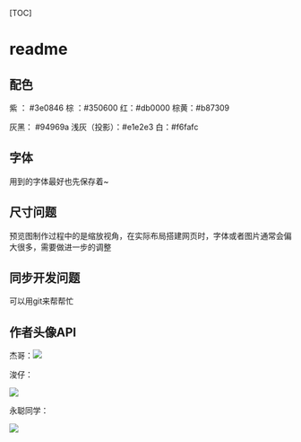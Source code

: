[TOC]

# readme

## 配色

紫	：	#3e0846		棕		：#350600		红：#db0000		棕黄：#b87309

灰黑：	#94969a		浅灰（投影）：#e1e2e3	白：#f6fafc

##	字体

 用到的字体最好也先保存着~

## 尺寸问题

预览图制作过程中的是缩放视角，在实际布局搭建网页时，字体或者图片通常会偏大很多，需要做进一步的调整

## 同步开发问题

可以用git来帮帮忙

## 作者头像API

杰哥：<img src='https://avataaars.io/?avatarStyle=Circle&topType=ShortHairShortWaved&accessoriesType=Blank&hairColor=Black&facialHairType=Blank&clotheType=BlazerSweater&eyeType=Happy&eyebrowType=Default&mouthType=Twinkle&skinColor=Pale'
/>

浚仔：

<img src='https://avataaars.io/?avatarStyle=Circle&topType=ShortHairShaggyMullet&accessoriesType=Round&hairColor=Brown&facialHairType=Blank&clotheType=Hoodie&clotheColor=Blue02&eyeType=Squint&eyebrowType=SadConcerned&mouthType=ScreamOpen&skinColor=Pale'
/>

永聪同学：

<img src='https://avataaars.io/?avatarStyle=Circle&topType=ShortHairShortCurly&accessoriesType=Prescription02&hairColor=BrownDark&facialHairType=Blank&clotheType=GraphicShirt&clotheColor=Gray02&graphicType=Bat&eyeType=Happy&eyebrowType=SadConcerned&mouthType=Smile&skinColor=Pale'
/>